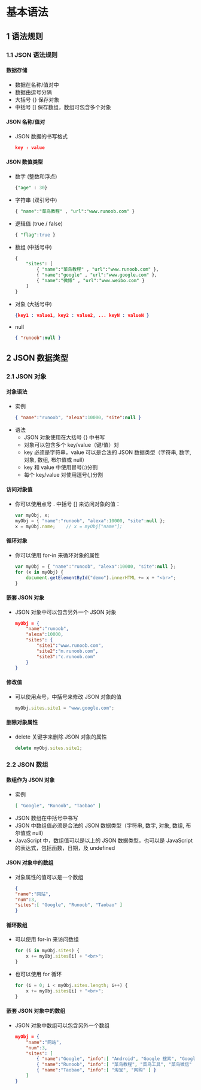 <link rel=stylesheet href=style.css>

<h1> 基本语法 </h1>
<h2> 1 语法规则 </h2>
<h3> 1.1 JSON 语法规则 </h3>
<h4> 数据存储 </h4>

  - 数据在名称/值对中
  - 数据由逗号分隔
  - 大括号 {} 保存对象
  - 中括号 [] 保存数组，数组可包含多个对象

<h4> JSON 名称/值对 </h4>

  - JSON 数据的书写格式
    ```JSON
    key : value
    ```

<h4> JSON 数值类型 </h4>

  - 数字 (整数和浮点)
    ```SQL
    {"age" : 30}
    ```
  - 字符串 (双引号中)
    ```SQL
    { "name":"菜鸟教程" , "url":"www.runoob.com" }
    ```
  - 逻辑值 (true / false)
    ```SQL
    { "flag":true }
    ```
  - 数组 (中括号中)
    ```SQL
    {
        "sites": [
            { "name":"菜鸟教程" , "url":"www.runoob.com" }, 
            { "name":"google" , "url":"www.google.com" }, 
            { "name":"微博" , "url":"www.weibo.com" }
        ]
    }
    ```
  - 对象 (大括号中)
    ```JSON
    {key1 : value1, key2 : value2, ... keyN : valueN }
    ```
  - null
    ```JSON
    { "runoob":null }
    ```

<h2> 2 JSON 数据类型 </h2>
<h3> 2.1 JSON 对象 </h3>
<h4> 对象语法 </h4>

  - 实例
    ```JSON
    { "name":"runoob", "alexa":10000, "site":null }
    ```
  - 语法
    - JSON 对象使用在大括号 {} 中书写
    - 对象可以包含多个 key/value（键/值）对
    - key 必须是字符串，value 可以是合法的 JSON 数据类型（字符串, 数字, 对象, 数组, 布尔值或 null）
    - key 和 value 中使用冒号(:)分割
    - 每个 key/value 对使用逗号(,)分割

<h4> 访问对象值 </h4>

  - 你可以使用点号 . 中括号 [] 来访问对象的值：
    ```js
    var myObj, x;
    myObj = { "name":"runoob", "alexa":10000, "site":null };
    x = myObj.name;    // x = myObj["name"];
    ```

<h4> 循环对象 </h4>

  - 你可以使用 for-in 来循环对象的属性
    ```js
    var myObj = { "name":"runoob", "alexa":10000, "site":null };
    for (x in myObj) {
        document.getElementById("demo").innerHTML += x + "<br>";
    }
    ```

<h4> 嵌套 JSON 对象 </h4>

  - JSON 对象中可以包含另外一个 JSON 对象
    ```json
    myObj = {
        "name":"runoob",
        "alexa":10000,
        "sites": {
            "site1":"www.runoob.com",
            "site2":"m.runoob.com",
            "site3":"c.runoob.com"
        }
    }
    ```

<h4> 修改值 </h4>

  - 可以使用点号，中括号来修改 JSON 对象的值
    ```js
    myObj.sites.site1 = "www.google.com";
    ```

<h4> 删除对象属性 </h4>

  - delete 关键字来删除 JSON 对象的属性
    ```js
    delete myObj.sites.site1;
    ```

<h3> 2.2 JSON 数组 </h3>
<h4> 数组作为 JSON 对象 </h4>

  - 实例
    ```JSON
    [ "Google", "Runoob", "Taobao" ]
    ```
  - JSON 数组在中括号中书写
  - JSON 中数组值必须是合法的 JSON 数据类型（字符串, 数字, 对象, 数组, 布尔值或 null）
  - JavaScript 中，数组值可以是以上的 JSON 数据类型，也可以是 JavaScript 的表达式，包括函数，日期，及 undefined

<h4> JSON 对象中的数组 </h4>

  - 对象属性的值可以是一个数组
    ```JSON
    {
    "name":"网站",
    "num":3,
    "sites":[ "Google", "Runoob", "Taobao" ]
    }
    ```

<h4> 循环数组 </h4>

  - 可以使用 for-in 来访问数组
    ```js
    for (i in myObj.sites) {
        x += myObj.sites[i] + "<br>";
    }
    ```
  - 也可以使用 for 循环
    ```js
    for (i = 0; i < myObj.sites.length; i++) {
        x += myObj.sites[i] + "<br>";
    }
    ```

<h4> 嵌套 JSON 对象中的数组 </h4>

  - JSON 对象中数组可以包含另外一个数组
    ```JSON
    myObj = {
        "name":"网站",
        "num":3,
        "sites": [
            { "name":"Google", "info":[ "Android", "Google 搜索", "Google 翻译" ] },
            { "name":"Runoob", "info":[ "菜鸟教程", "菜鸟工具", "菜鸟微信" ] },
            { "name":"Taobao", "info":[ "淘宝", "网购" ] }
        ]
    }
    ```